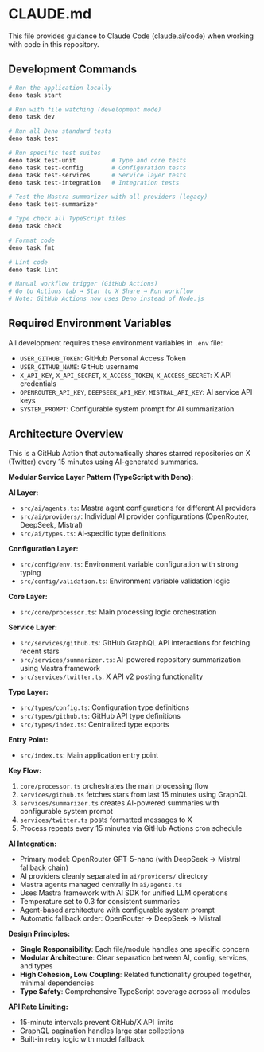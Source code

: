 # CLAUDE.md

This file provides guidance to Claude Code (claude.ai/code) when working with code in this repository.

## Development Commands

```bash
# Run the application locally
deno task start

# Run with file watching (development mode)
deno task dev

# Run all Deno standard tests
deno task test

# Run specific test suites
deno task test-unit          # Type and core tests
deno task test-config        # Configuration tests
deno task test-services      # Service layer tests
deno task test-integration   # Integration tests

# Test the Mastra summarizer with all providers (legacy)
deno task test-summarizer

# Type check all TypeScript files
deno task check

# Format code
deno task fmt

# Lint code
deno task lint

# Manual workflow trigger (GitHub Actions)  
# Go to Actions tab → Star to X Share → Run workflow
# Note: GitHub Actions now uses Deno instead of Node.js
```

## Required Environment Variables

All development requires these environment variables in `.env` file:

- `USER_GITHUB_TOKEN`: GitHub Personal Access Token
- `USER_GITHUB_NAME`: GitHub username
- `X_API_KEY`, `X_API_SECRET`, `X_ACCESS_TOKEN`, `X_ACCESS_SECRET`: X API credentials
- `OPENROUTER_API_KEY`, `DEEPSEEK_API_KEY`, `MISTRAL_API_KEY`: AI service API keys
- `SYSTEM_PROMPT`: Configurable system prompt for AI summarization

## Architecture Overview

This is a GitHub Action that automatically shares starred repositories on X (Twitter) every 15 minutes using AI-generated summaries.

**Modular Service Layer Pattern (TypeScript with Deno):**

**AI Layer:**
- `src/ai/agents.ts`: Mastra agent configurations for different AI providers
- `src/ai/providers/`: Individual AI provider configurations (OpenRouter, DeepSeek, Mistral)
- `src/ai/types.ts`: AI-specific type definitions

**Configuration Layer:**
- `src/config/env.ts`: Environment variable configuration with strong typing
- `src/config/validation.ts`: Environment variable validation logic

**Core Layer:**
- `src/core/processor.ts`: Main processing logic orchestration

**Service Layer:**
- `src/services/github.ts`: GitHub GraphQL API interactions for fetching recent stars
- `src/services/summarizer.ts`: AI-powered repository summarization using Mastra framework
- `src/services/twitter.ts`: X API v2 posting functionality

**Type Layer:**
- `src/types/config.ts`: Configuration type definitions
- `src/types/github.ts`: GitHub API type definitions
- `src/types/index.ts`: Centralized type exports

**Entry Point:**
- `src/index.ts`: Main application entry point

**Key Flow:**

1. `core/processor.ts` orchestrates the main processing flow
2. `services/github.ts` fetches stars from last 15 minutes using GraphQL
3. `services/summarizer.ts` creates AI-powered summaries with configurable system prompt
4. `services/twitter.ts` posts formatted messages to X
5. Process repeats every 15 minutes via GitHub Actions cron schedule

**AI Integration:**

- Primary model: OpenRouter GPT-5-nano (with DeepSeek → Mistral fallback chain)
- AI providers cleanly separated in `ai/providers/` directory
- Mastra agents managed centrally in `ai/agents.ts`
- Uses Mastra framework with AI SDK for unified LLM operations
- Temperature set to 0.3 for consistent summaries
- Agent-based architecture with configurable system prompt
- Automatic fallback order: OpenRouter → DeepSeek → Mistral

**Design Principles:**

- **Single Responsibility**: Each file/module handles one specific concern
- **Modular Architecture**: Clear separation between AI, config, services, and types
- **High Cohesion, Low Coupling**: Related functionality grouped together, minimal dependencies
- **Type Safety**: Comprehensive TypeScript coverage across all modules

**API Rate Limiting:**

- 15-minute intervals prevent GitHub/X API limits
- GraphQL pagination handles large star collections
- Built-in retry logic with model fallback
